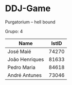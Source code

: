 # DDJ-Game
Purgatorium – hell bound

Grupo: 4

| Name        | IstID           | 
| ------------- |:-------------:| 
| José Maié     | 74270 |
| João Henriques      | 81633      | 
|Pedro Maria | 84618      |  
| André Antunes | 73046      |  
